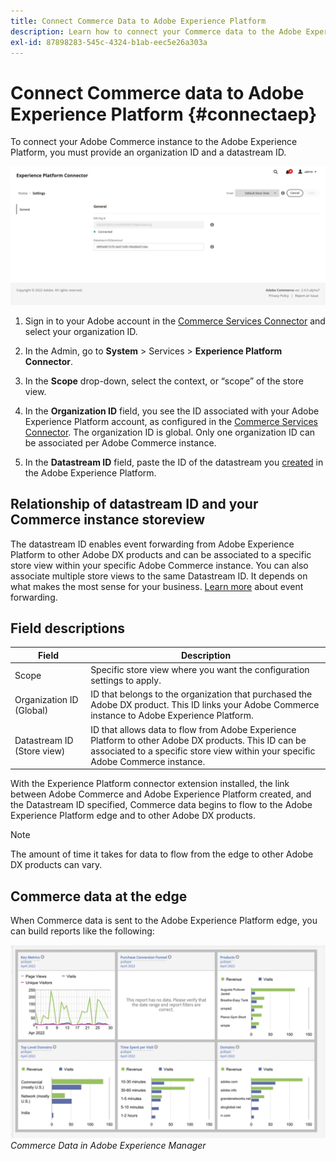 ```yaml
---
title: Connect Commerce Data to Adobe Experience Platform
description: Learn how to connect your Commerce data to the Adobe Experience Platform.
exl-id: 87898283-545c-4324-b1ab-eec5e26a303a
---
```

# Connect Commerce data to Adobe Experience Platform {#connectaep}

To connect your Adobe Commerce instance to the Adobe Experience Platform, you must provide an organization ID and a datastream ID.

![Experience Platform connector configuration](assets/epc-config.png)

1. Sign in to your Adobe account in the [Commerce Services Connector](../landing/saas.md#organizationid) and select your organization ID.

1. In the Admin, go to **System** > Services > **Experience Platform Connector**.

1. In the **Scope** drop-down, select the context, or “scope” of the store view.

1. In the **Organization ID** field, you see the ID associated with your Adobe Experience Platform account, as configured in the [Commerce Services Connector](../landing/saas.md#organizationid). The organization ID is global. Only one organization ID can be associated per Adobe Commerce instance.

1. In the **Datastream ID** field, paste the ID of the datastream you [created](https://experienceleague.adobe.com/docs/experience-platform/edge/datastreams/overview.html) in the Adobe Experience Platform.

## Relationship of datastream ID and your Commerce instance storeview

The datastream ID enables event forwarding from Adobe Experience Platform to other Adobe DX products and can be associated to a specific store view within your specific Adobe Commerce instance. You can also associate multiple store views to the same Datastream ID. It depends on what makes the most sense for your business. [Learn more](https://experienceleague.adobe.com/docs/experience-platform/edge/datastreams/overview.html?lang=en#event-forwarding-settings) about event forwarding.

## Field descriptions

| Field | Description |
|--- |--- |
| Scope | Specific store view where you want the configuration settings to apply. |
| Organization ID (Global)| ID that belongs to the organization that purchased the Adobe DX product. This ID links your Adobe Commerce instance to Adobe Experience Platform. |
| Datastream ID (Store view) | ID that allows data to flow from Adobe Experience Platform to other Adobe DX products. This ID can be associated to a specific store view within your specific Adobe Commerce instance. |

With the Experience Platform connector extension installed, the link between Adobe Commerce and Adobe Experience Platform created, and the Datastream ID specified, Commerce data begins to flow to the Adobe Experience Platform edge and to other Adobe DX products. 

>[!NOTE]
>
> The amount of time it takes for data to flow from the edge to other Adobe DX products can vary.

## Commerce data at the edge

When Commerce data is sent to the Adobe Experience Platform edge, you can build reports like the following:

![Commerce Data in Adobe Experience Manager](assets/aem-data-1.png)
_Commerce Data in Adobe Experience Manager_
